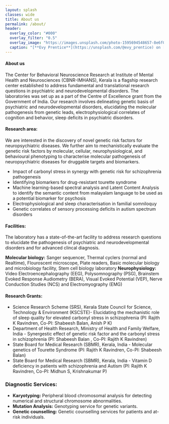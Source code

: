 ```yaml
---
layout: splash
classes: wide
title: About us
permalink: /about/
header:
  overlay_color: "#000"
  overlay_filter: "0.5"
  overlay_image: "https://images.unsplash.com/photo-1595694548657-8e6f0d681f8a?ixlib=rb-1.2.1&ixid=MnwxMjA3fDB8MHxwaG90by1wYWdlfHx8fGVufDB8fHx8&auto=format&fit=crop&w=1776&q=80"
  caption: "[**Evy Prentice**](https://unsplash.com/@evy_prentice) on [*Unsplash*](https://unsplash.com)"
---
```

#### **About us**
The Center for Behavioral Neuroscience Research at Institute of Mental Health and Neurosciences (CBNR-IMHANS), Kerala is a flagship research center established to address fundamental and translational research questions in psychiatric and neurodevelopmental disorders. The laboratories was set up as a part of the Centre of Excellence grant from the Government of India. Our research involves delineating genetic basis of psychiatric and neurodevelopmental disorders, elucidating the molecular pathogenesis from genetic leads, electrophysiological correlates of cognition and behavior, sleep deficits in psychiatric disorders.

#### **Research area:** 
We are interested in the discovery of novel genetic risk factors for neuropsychiatric diseases. We further aim to mechanistically evaluate the genetic risk factors by molecular, cellular, neurophysiological, and behavioural phenotyping to characterise molecular pathogenesis of neuropsychiatric diseases for druggable targets and biomarkers.

* Impact of carbonyl stress in synergy with genetic risk for schizophrenia pathogenesis
* Identifying biomarkers for drug-resistant tourette syndrome
* Machine learning-based spectral analysis and Latent Content Analysis to identify the semantic content from malayalam language to be used as a potential biomarker for psychosis
* Electrophysiological and sleep characterisation in familial somniloquy
* Genetic correlates of sensory processing deficits in autism spectrum disorders

#### **Facilities:**
The laboratory has a state-of-the-art facility to address research questions to elucidate the pathogenesis of psychiatric and neurodevelopmental disorders and for advanced clincal diagnosis.

**Molecular biology:** Sanger sequencer, Thermal cyclers (normal and Realtime), Flouroscent microscope, Plate readers, Basic molecular biology and microbiology facility, Stem cell biology laboratory
**Neurophysiology:** Video Electroencephalography (EEG), Polysomnography (PSG), Brainstem Evoked Response Audiometry (BERA), Visual Evoked Potential (VEP), Nerve Conduction Studies (NCS) and Electromyography (EMG)

#### **Research Grants:**
* Science Research Scheme (SRS), Kerala State Council for Science, Technology & Environment (KSCSTE)- Elucidating the mechanistic role of sleep quality for elevated carbonyl stress in schizophrenia (PI: Rajith K Ravindren, Co-PI: Shabeesh Balan, Anish P K)
* Department of Health Research, Ministry of Health and Family Welfare, India - Synergestic effect of genetic risk factor and the carbonyl stress in schizophrenia (PI: Shabeesh Balan , Co-PI: Rajith K Ravindren)
* State Board for Medical Research (SBMR), Kerala, India - Molecular genetics of Tourette Syndrome (PI: Rajith K Ravindren, Co-PI: Shabeesh Balan)
* State Board for Medical Research (SBMR), Kerala, India - Vitamin D deficiency in patients with schizophrenia and Autism (PI: Rajith K Ravindren, Co-PI: Midhun S, Krishnakumar P)

### **Diagnostic Services:**
* **Karyotyping:** Peripheral blood chromosomal analysis for detecting numerical and structural chromosome abnormalities.
* **Mutation Analysis:** Genotyping service for genetic variants.
* **Genetic counselling:** Genetic counselling services for patients and at-risk individuals. 
